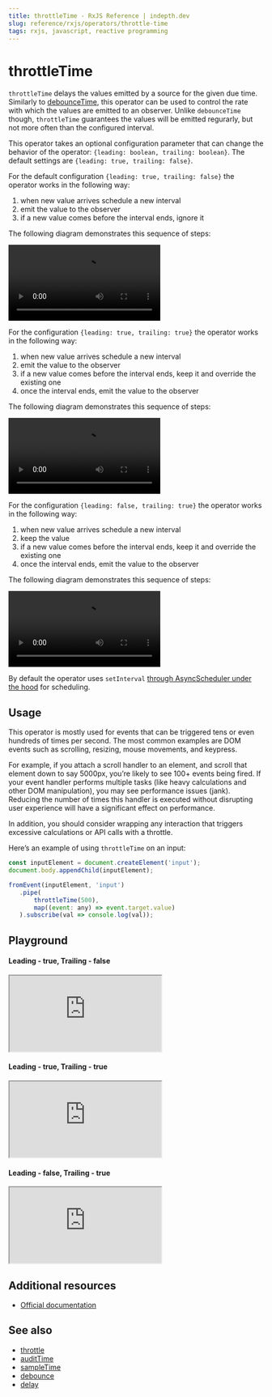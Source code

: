 ```yaml
---
title: throttleTime - RxJS Reference | indepth.dev
slug: reference/rxjs/operators/throttle-time
tags: rxjs, javascript, reactive programming
---
```


# throttleTime

`throttleTime` delays the values emitted by a source for the given due time. Similarly to [debounceTime](https://indepth.dev/reference/rxjs/operators/debounce-time), this operator can be used to control the rate with which the values are emitted to an observer. Unlike `debounceTime` though, `throttleTime` guarantees the values will be emitted regurarly, but not more often than the configured interval.

This operator takes an optional configuration parameter that can change the behavior of the operator: `{leading: boolean, trailing: boolean}`. The default settings are `{leading: true, trailing: false}`.

For the default configuration `{leading: true, trailing: false}` the operator works in the following way:

1. when new value arrives schedule a new interval
2. emit the value to the observer
3. if a new value comes before the interval ends, ignore it

The following diagram demonstrates this sequence of steps:

<video>
    <source src="https://images.indepth.dev/references/rxjs/throttle-time-trailing-false.mp4" type="video/mp4">
</video>

For the configuration `{leading: true, trailing: true}` the operator works in the following way:

1. when new value arrives schedule a new interval
2. emit the value to the observer
3. if a new value comes before the interval ends, keep it and override the existing one
4. once the interval ends, emit the value to the observer

The following diagram demonstrates this sequence of steps:

<video>
    <source src="https://images.indepth.dev/references/rxjs/throttle-time-true.mp4" type="video/mp4">
</video>

For the configuration `{leading: false, trailing: true}` the operator works in the following way:

1. when new value arrives schedule a new interval
2. keep the value
3. if a new value comes before the interval ends, keep it and override the existing one
4. once the interval ends, emit the value to the observer

The following diagram demonstrates this sequence of steps:

<video>
    <source src="https://images.indepth.dev/references/rxjs/throttle-time-leading-false.mp4" type="video/mp4">
</video>

By default the operator uses `setInterval` [through AsyncScheduler under the hood](https://github.com/ReactiveX/rxjs/blob/9b708613cb7687647dc43c5e15b821e17ccc23ef/src/internal/operators/debounceTime.ts#L64) for scheduling.

## Usage
This operator is mostly used for events that can be triggered tens or even hundreds of times per second. The most common examples are DOM events such as scrolling, resizing, mouse movements, and keypress. 

For example, if you attach a scroll handler to an element, and scroll that element down to say 5000px, you’re likely to see 100+ events being fired. If your event handler performs multiple tasks (like heavy calculations and other DOM manipulation), you may see performance issues (jank). Reducing the number of times this handler is executed without disrupting user experience will have a significant effect on performance.

In addition, you should consider wrapping any interaction that triggers excessive calculations or API calls with a throttle.

Here’s an example of using `throttleTime` on an input:

```javascript
const inputElement = document.createElement('input');
document.body.appendChild(inputElement);

fromEvent(inputElement, 'input')
   .pipe(
       throttleTime(500),
       map((event: any) => event.target.value)
   ).subscribe(val => console.log(val));
```

## Playground

#### Leading - true, Trailing - false
<iframe src="https://stackblitz.com/edit/indepth-rxjs-throttletime-ltrue-tfalse?embed=1&file=index.ts"></iframe>

#### Leading - true, Trailing - true
<iframe src="https://stackblitz.com/edit/indepth-rxjs-throttletime-ltrue-ttrue?embed=1&file=index.ts"></iframe>

#### Leading - false, Trailing - true
<iframe src="https://stackblitz.com/edit/indepth-rxjs-throttletime-lfalse-ttrue?embed=1&file=index.ts"></iframe>

## Additional resources

- [Official documentation](https://rxjs.dev/api/operators/throttleTime)

## See also

- [throttle](https://indepth.dev/reference/rxjs/operators/throttle)
- [auditTime](https://indepth.dev/reference/rxjs/operators/audit-time)
- [sampleTime](https://indepth.dev/reference/rxjs/operators/sample-time)
- [debounce](https://indepth.dev/reference/rxjs/operators/debounce)
- [delay](https://indepth.dev/reference/rxjs/operators/delay)
